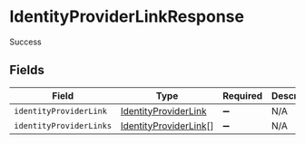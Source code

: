 # IdentityProviderLinkResponse

Success


## Fields

| Field                                                                 | Type                                                                  | Required                                                              | Description                                                           |
| --------------------------------------------------------------------- | --------------------------------------------------------------------- | --------------------------------------------------------------------- | --------------------------------------------------------------------- |
| `identityProviderLink`                                                | [IdentityProviderLink](../../models/shared/identityproviderlink.md)   | :heavy_minus_sign:                                                    | N/A                                                                   |
| `identityProviderLinks`                                               | [IdentityProviderLink](../../models/shared/identityproviderlink.md)[] | :heavy_minus_sign:                                                    | N/A                                                                   |